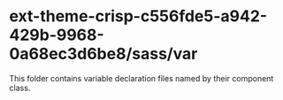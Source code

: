 # ext-theme-crisp-c556fde5-a942-429b-9968-0a68ec3d6be8/sass/var

This folder contains variable declaration files named by their component class.

